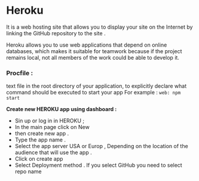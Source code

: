# Heroku
It is a web hosting site that allows you to display your site on the Internet by linking the GitHub repository to the site .

Heroku allows you to use web applications that depend on online databases, which makes it suitable for teamwork because if the project remains local, not all members of the work could be able to develop it.

### Procfile :
text file in the root directory of your application, to explicitly declare what command should be executed to start your app 
For example :
`web: npm start`

**Create new HEROKU app using dashboard :**
- Sin up or log in in HEROKU ;
- In the main page click on New
- then create new app .
- Type the app name .
- Select the app server USA or Europ , Depending on the location of the audience that will use the app .
- Click on create app 
- Select Deployment method .
If you select GitHub you need to select repo name